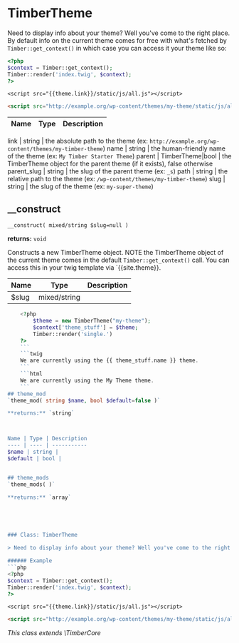 
# TimberTheme
Need to display info about your theme? Well you've come to the right place. By default info on the current theme comes for free with what's fetched by `Timber::get_context()` in which case you can access it your theme like so:

```php
<?php
$context = Timber::get_context();
Timber::render('index.twig', $context);
?>
```
```twig
<script src="{{theme.link}}/static/js/all.js"></script>
```
```html
<script src="http://example.org/wp-content/themes/my-theme/static/js/all.js"></script>
```

Name | Type | Description
---- | ---- | -----------

link | string | the absolute path to the theme (ex: `http://example.org/wp-content/themes/my-timber-theme`)
name | string | the human-friendly name of the theme (ex: `My Timber Starter Theme`)
parent | TimberTheme|bool | the TimberTheme object for the parent theme (if it exists), false otherwise
parent_slug | string | the slug of the parent theme (ex: `_s`)
path | string | the relative path to the theme (ex: `/wp-content/themes/my-timber-theme`)
slug | string | the slug of the theme (ex: `my-super-theme`)
## __construct
`__construct( mixed/string $slug=null )`

**returns:** `void`

Constructs a new TimberTheme object. NOTE the TimberTheme object of the current theme comes in the default `Timber::get_context()` call. You can access this in your twig template via `{{site.theme}}.

Name | Type | Description
---- | ---- | -----------
$slug | mixed/string | 

```php
    <?php
        $theme = new TimberTheme("my-theme");
        $context['theme_stuff'] = $theme;
        Timber::render('single.')
    ?>
    ```
    ```twig
    We are currently using the {{ theme_stuff.name }} theme.
    ```
    ```html
    We are currently using the My Theme theme.
    ```
## theme_mod
`theme_mod( string $name, bool $default=false )`

**returns:** `string`



Name | Type | Description
---- | ---- | -----------
$name | string | 
$default | bool | 


## theme_mods
`theme_mods( )`

**returns:** `array`





### Class: TimberTheme

> Need to display info about your theme? Well you've come to the right place. By default info on the current theme comes for free with what's fetched by `Timber::get_context()` in which case you can access it your theme like so:

###### Example
```php
<?php
$context = Timber::get_context();
Timber::render('index.twig', $context);
?>
```
```twig
<script src="{{theme.link}}/static/js/all.js"></script>
```
```html
<script src="http://example.org/wp-content/themes/my-theme/static/js/all.js"></script>
```



*This class extends \TimberCore*

